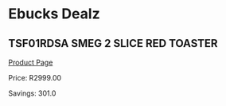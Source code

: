 
# Ebucks Dealz
## TSF01RDSA SMEG 2 SLICE RED TOASTER
[Product Page](https://www.ebucks.com/web/shop/productSelected.do?prodId=1149103236&catId=704985963)

Price: R2999.00

Savings: 301.0


	